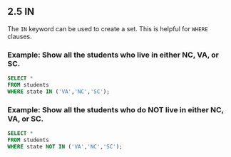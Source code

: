## 2.5 IN

The `IN` keyword can be used to create a set. This is helpful for `WHERE` clauses.

### Example: Show all the students who live in either NC, VA, or SC.
```sql
SELECT *
FROM students
WHERE state IN ('VA','NC','SC');
```
### Example: Show all the students who do NOT live in either NC, VA, or SC.
```sql
SELECT *
FROM students
WHERE state NOT IN ('VA','NC','SC');
```
